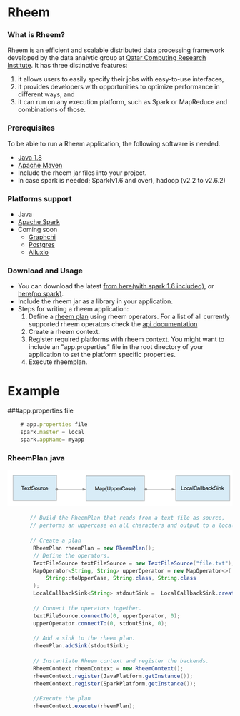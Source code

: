 Rheem
=====

### What is Rheem?

Rheem is an efficient and scalable distributed data processing framework developed by the data analytic group at [Qatar Computing Research Institute](http://da.qcri.org). It has three distinctive features:

1. it allows users to easily specify their jobs with easy-to-use interfaces,
2. it provides developers with opportunities to optimize performance in different ways, and
3. it can run on any execution platform, such as Spark or MapReduce and combinations of those.

### Prerequisites

To be able to run a Rheem application, the following software is needed.
- [Java 1.8](http://www.java.com/en/download/faq/develop.xml)
- [Apache Maven](http://maven.apache.org)
- Include the rheem jar files into your project.
- In case spark is needed; Spark(v1.6 and over), hadoop (v2.2 to v2.6.2)

### Platforms support
- Java
- [Apache Spark](https://spark.apache.org/)
- Coming soon
    - [Graphchi](https://github.com/GraphChi/graphchi-java)
    - [Postgres](www.postgresql.org)
    - [Alluxio](http://www.alluxio.org/)

### Download and Usage
- You can download the latest [from here(with spark 1.6 included)](http://rheem-qcri.s3-website-us-east-1.amazonaws.com/rheem-0.1-with-spark-1.6.0.SNAPSHOT.jar), or [here(no spark)](http://rheem-qcri.s3-website-us-east-1.amazonaws.com/rheem-0.1-SNAPSHOT.jar).
- Include the rheem jar as a library in your application.
- Steps for writing a rheem application:
    1. Define a [rheem plan](rheem-resources/docs/org/qcri/rheem/core/plan/rheemplan/RheemPlan.html) using rheem operators. For a list of all currently supported rheem operators check the [api documentation](rheem-resources/docs/org/qcri/rheem/basic/operators/package-summary.html)
    2. Create a rheem context.
    3. Register required platforms with rheem context. You might want to include an "app.properties" file in the root directory of your application to set the platform specific properties. 
    4. Execute rheemplan.


# Example

###app.properties file
``` javascript
    # app.properties file
    spark.master = local
    spark.appName= myapp
```  
  
   
### RheemPlan.java
![alt text](images/upper_case.png "Upper case rheem plan")
```java
       // Build the RheemPlan that reads from a text file as source, 
       // performs an uppercase on all characters and output to a localcallback sink
       
       // Create a plan
        RheemPlan rheemPlan = new RheemPlan();
        // Define the operators.
        TextFileSource textFileSource = new TextFileSource("file.txt");
        MapOperator<String, String> upperOperator = new MapOperator<>(
            String::toUpperCase, String.class, String.class
        );
        LocalCallbackSink<String> stdoutSink =  LocalCallbackSink.createStdoutSink(String.class);
        
        // Connect the operators together.
        textFileSource.connectTo(0, upperOperator, 0);
        upperOperator.connectTo(0, stdoutSink, 0);
        
        // Add a sink to the rheem plan.
        rheemPlan.addSink(stdoutSink);
        
        // Instantiate Rheem context and register the backends.
        RheemContext rheemContext = new RheemContext();
        rheemContext.register(JavaPlatform.getInstance());
        rheemContext.register(SparkPlatform.getInstance());
        
        //Execute the plan
        rheemContext.execute(rheemPlan);
```

